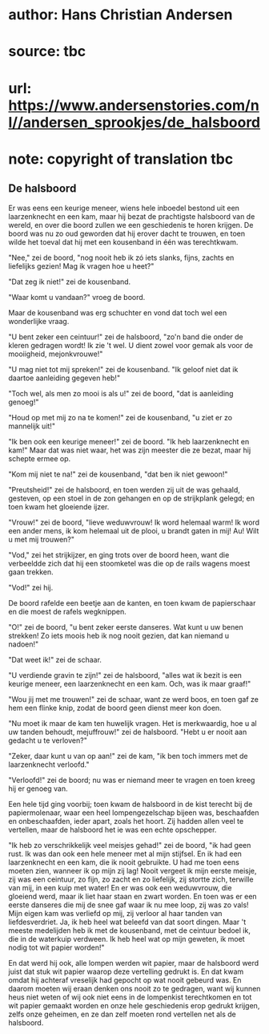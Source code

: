 # author: Hans Christian Andersen
# source: tbc
# url: https://www.andersenstories.com/nl//andersen_sprookjes/de_halsboord
# note: copyright of translation tbc

## De halsboord 

Er was eens een keurige meneer, wiens hele inboedel bestond uit een
laarzenknecht en een kam, maar hij bezat de prachtigste halsboord van de
wereld, en over die boord zullen we een geschiedenis te horen krijgen.
De boord was nu zo oud geworden dat hij erover dacht te trouwen, en toen
wilde het toeval dat hij met een kousenband in één was terechtkwam.

"Nee," zei de boord, "nog nooit heb ik zó iets slanks, fijns, zachts
en liefelijks gezien! Mag ik vragen hoe u heet?"

"Dat zeg ik niet!" zei de kousenband.

"Waar komt u vandaan?" vroeg de boord.

Maar de kousenband was erg schuchter en vond dat toch wel een
wonderlijke vraag.

"U bent zeker een ceintuur!" zei de halsboord, "zo'n band die onder
de kleren gedragen wordt! Ik zie 't wel. U dient zowel voor gemak als
voor de mooiigheid, mejonkvrouwe!"

"U mag niet tot mij spreken!" zei de kousenband. "Ik geloof niet dat
ik daartoe aanleiding gegeven heb!"

"Toch wel, als men zo mooi is als u!" zei de boord, "dat is
aanleiding genoeg!"

"Houd op met mij zo na te komen!" zei de kousenband, "u ziet er zo
mannelijk uit!"

"Ik ben ook een keurige meneer!" zei de boord. "Ik heb laarzenknecht
en kam!" Maar dat was niet waar, het was zijn meester die ze bezat,
maar hij schepte ermee op.

"Kom mij niet te na!" zei de kousenband, "dat ben ik niet gewoon!"

"Preutsheid!" zei de halsboord, en toen werden zij uit de was gehaald,
gesteven, op een stoel in de zon gehangen en op de strijkplank gelegd;
en toen kwam het gloeiende ijzer.

"Vrouw!" zei de boord, "lieve weduwvrouw! Ik word helemaal warm! Ik
word een ander mens, ik kom helemaal uit de plooi, u brandt gaten in
mij! Au! Wilt u met mij trouwen?"

"Vod," zei het strijkijzer, en ging trots over de boord heen, want die
verbeeldde zich dat hij een stoomketel was die op de rails wagens moest
gaan trekken.

"Vod!" zei hij.

De boord rafelde een beetje aan de kanten, en toen kwam de papierschaar
en die moest de rafels wegknippen.

"O!" zei de boord, "u bent zeker eerste danseres. Wat kunt u uw benen
strekken! Zo iets moois heb ik nog nooit gezien, dat kan niemand u
nadoen!"

"Dat weet ik!" zei de schaar.

"U verdiende gravin te zijn!" zei de halsboord, "alles wat ik bezit
is een keurige meneer, een laarzenknecht en een kam. Och, was ik maar
graaf!"

"Wou jij met me trouwen!" zei de schaar, want ze werd boos, en toen
gaf ze hem een flinke knip, zodat de boord geen dienst meer kon doen.

"Nu moet ik maar de kam ten huwelijk vragen. Het is merkwaardig, hoe u
al uw tanden behoudt, mejuffrouw!" zei de halsboord. "Hebt u er nooit
aan gedacht u te verloven?"

"Zeker, daar kunt u van op aan!" zei de kam, "ik ben toch immers met
de laarzenknecht verloofd."

"Verloofd!" zei de boord; nu was er niemand meer te vragen en toen
kreeg hij er genoeg van.

Een hele tijd ging voorbij; toen kwam de halsboord in de kist terecht
bij de papiermolenaar, waar een heel lompengezelschap bijeen was,
beschaafden en onbeschaafden, ieder apart, zoals het hoort. Zij hadden
allen veel te vertellen, maar de halsboord het ie was een echte
opschepper.

"Ik heb zo verschrikkelijk veel meisjes gehad!" zei de boord, "ik had
geen rust. Ik was dan ook een hele meneer met al mijn stijfsel. En ik
had een laarzenknecht en een kam, die ik nooit gebruikte. U had me toen
eens moeten zien, wanneer ik op mijn zij lag! Nooit vergeet ik mijn
eerste meisje, zij was een ceintuur, zo fijn, zo zacht en zo liefelijk,
zij stortte zich, terwille van mij, in een kuip met water! En er was ook
een weduwvrouw, die gloeiend werd, maar ik liet haar staan en zwart
worden. En toen was er een eerste danseres die mij de snee gaf waar ik
nu mee loop, zij was zo vals! Mijn eigen kam was verliefd op mij, zij
verloor al haar tanden van liefdesverdriet. Ja, ik heb heel wat beleefd
van dat soort dingen. Maar 't meeste medelijden heb ik met de
kousenband, met de ceintuur bedoel ik, die in de waterkuip verdween. Ik
heb heel wat op mijn geweten, ik moet nodig tot wit papier worden!"

En dat werd hij ook, alle lompen werden wit papier, maar de halsboord
werd juist dat stuk wit papier waarop deze vertelling gedrukt is. En dat
kwam omdat hij achteraf vreselijk had gepocht op wat nooit gebeurd was.
En daarom moeten wij eraan denken ons nooit zo te gedragen, want wij
kunnen heus niet weten of wij ook niet eens in de lompenkist
terechtkomen en tot wit papier gemaakt worden en onze hele geschiedenis
erop gedrukt krijgen, zelfs onze geheimen, en ze dan zelf moeten rond
vertellen net als de halsboord.
